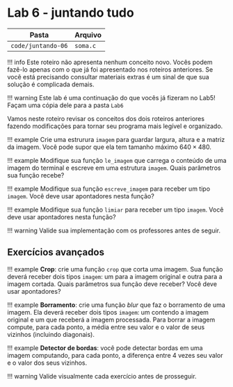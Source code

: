 # Lab 6 - juntando tudo

| Pasta            | Arquivo  |
|------------------|----------|
| `code/juntando-06` | `soma.c` |

!!! info
    Este roteiro não apresenta nenhum conceito novo. Vocês podem fazê-lo apenas com o que já foi apresentado nos roteiros anteriores. Se você está precisando consultar materiais extras é um sinal de que sua solução é complicada demais.

!!! warning
    Este lab é uma continuação do que vocês já fizeram no Lab5! Façam uma cópia dele para a pasta `Lab6`

Vamos neste roteiro revisar os conceitos dos dois roteiros anteriores fazendo modificações para tornar seu programa mais legível e organizado.

!!! example
    Crie uma estrurura `imagem` para guardar largura, altura e a matriz da imagem. Você pode supor que ela tem tamanho máximo $640\times 480$.

!!! example
    Modifique sua função `le_imagem` que carrega o conteúdo de uma imagem do terminal e escreve em uma estrutura `imagem`. Quais parâmetros sua função recebe?

!!! example
    Modifique sua função `escreve_imagem` para receber um tipo `imagem`. Você deve usar apontadores nesta função?

!!! example
    Modifique sua função `limiar` para receber um tipo `imagem`. Você deve usar apontadores nesta função?

!!! warning
    Valide sua implementação com os professores antes de seguir.

## Exercícios avançados

!!! example
    **Crop**: crie uma função `crop` que corta uma imagem. Sua função deverá receber dois tipos `imagem`: um para a imagem original e outra para a imagem cortada. Quais parâmetros sua função deve receber? Você deve usar apontadores?

!!! example
    **Borramento**: crie uma função *blur* que faz o borramento de uma imagem. Ela deverá receber dois tipos `imagem`: um contendo a imagem original e um que receberá a imagem processada. Para borrar a imagem compute, para cada ponto, a média entre seu valor e o valor de seus vizinhos (incluindo diagonais).

!!! example
    **Detector de bordas**: você pode detectar bordas em uma imagem computando, para cada ponto, a diferença entre 4 vezes seu valor e o valor dos seus vizinhos.

!!! warning
    Valide visualmente cada exercício antes de prosseguir.


